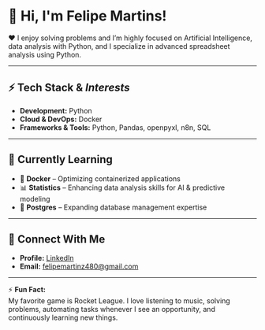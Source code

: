 # 👋 Hi, I'm Felipe Martins!

❤️ I enjoy solving problems and I’m highly focused on Artificial Intelligence, data analysis with Python, and I specialize in advanced spreadsheet analysis using Python.

---

## ⚡ Tech Stack & *Interests*

- **Development:** Python  
- **Cloud & DevOps:** Docker  
- **Frameworks & Tools:** Python, Pandas, openpyxl, n8n, SQL  

---

## 🌱 Currently Learning

- 🐳 **Docker** – Optimizing containerized applications  
- 📊 **Statistics** – Enhancing data analysis skills for AI & predictive modeling  
- 🐘 **Postgres** – Expanding database management expertise  

---

## 📮 Connect With Me

- **Profile:** [LinkedIn](https://www.linkedin.com/in/felipemartinsdev)  
- **Email:** felipemartinz480@gmail.com  

---

⚡ **Fun Fact:**  
My favorite game is Rocket League. I love listening to music, solving problems, automating tasks whenever I see an opportunity, and continuously learning new things.  

